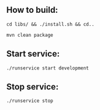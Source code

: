 ## How to build:
```shell
cd libs/ && ./install.sh && cd..

mvn clean package
```

## Start service:
```shell
./runservice start development
```

## Stop service:
```shell
./runservice stop
```
